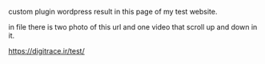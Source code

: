custom plugin wordpress result in this page of my test website.

in file there is two photo of this url and one video that scroll up and down in it.

https://digitrace.ir/test/

